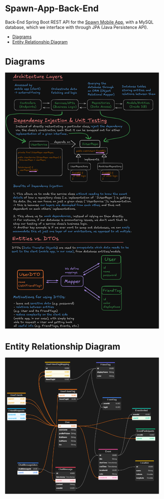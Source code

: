 # Spawn-App-Back-End

Back-End Spring Boot REST API for the [Spawn Mobile App](https://github.com/Daggerpov/Spawn-App-iOS-SwiftUI), with a MySQL database, which we interface with through JPA (Java Persistence API).

- [Diagrams](#diagrams)
- [Entity Relationship Diagram](#entity-relationship-diagram)

# Diagrams

![diagrams-architecture-dependency-injection-dtos](diagrams-architecture-dependency-injection-dtos.png)

# Entity Relationship Diagram

![entity-relationship-diagram-Nov-20-v4-location-db-table](entity-relationship-diagram.png)
